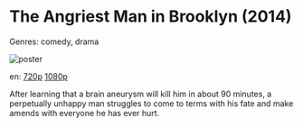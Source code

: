 # The Angriest Man in Brooklyn (2014)

Genres: comedy, drama

![poster](http://image.tmdb.org/t/p/w500/aX1VbLmzVZsBlVIv6H8LsDsTOud.jpg)

en:
  [720p](magnet:?xt=urn:btih:1E91C7ED1FD0C0958782958CCAC4C758F5CA1417&tr=udp://glotorrents.pw:6969/announce&tr=udp://tracker.opentrackr.org:1337/announce&tr=udp://torrent.gresille.org:80/announce&tr=udp://tracker.openbittorrent.com:80&tr=udp://tracker.coppersurfer.tk:6969&tr=udp://tracker.leechers-paradise.org:6969&tr=udp://p4p.arenabg.ch:1337&tr=udp://tracker.internetwarriors.net:1337)
  [1080p](magnet:?xt=urn:btih:7F1EE30EE278CD5265F0A6C5AEEC3FACA822EAD7&tr=udp://glotorrents.pw:6969/announce&tr=udp://tracker.opentrackr.org:1337/announce&tr=udp://torrent.gresille.org:80/announce&tr=udp://tracker.openbittorrent.com:80&tr=udp://tracker.coppersurfer.tk:6969&tr=udp://tracker.leechers-paradise.org:6969&tr=udp://p4p.arenabg.ch:1337&tr=udp://tracker.internetwarriors.net:1337)
  


After learning that a brain aneurysm will kill him in about 90 minutes, a perpetually unhappy man struggles to come to terms with his fate and make amends with everyone he has ever hurt.